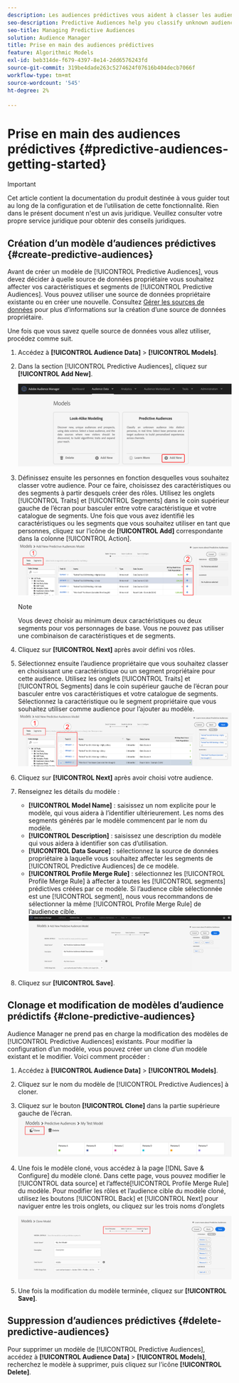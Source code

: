```yaml
---
description: Les audiences prédictives vous aident à classer les audiences inconnues en personas distinctes en temps réel à l’aide de la science des données.
seo-description: Predictive Audiences help you classify unknown audiences into distinct personas in real-time, using data science.
seo-title: Managing Predictive Audiences
solution: Audience Manager
title: Prise en main des audiences prédictives
feature: Algorithmic Models
exl-id: beb314de-f679-4397-8e14-2dd6576243fd
source-git-commit: 319be4dade263c5274624f07616b404decb7066f
workflow-type: tm+mt
source-wordcount: '545'
ht-degree: 2%

---
```


# Prise en main des audiences prédictives {#predictive-audiences-getting-started}

>[!IMPORTANT]
>Cet article contient la documentation du produit destinée à vous guider tout au long de la configuration et de l’utilisation de cette fonctionnalité. Rien dans le présent document n&#39;est un avis juridique. Veuillez consulter votre propre service juridique pour obtenir des conseils juridiques.

## Création d’un modèle d’audiences prédictives {#create-predictive-audiences}

Avant de créer un modèle de [!UICONTROL Predictive Audiences], vous devez décider à quelle source de données propriétaire vous souhaitez affecter vos caractéristiques et segments de [!UICONTROL Predictive Audiences]. Vous pouvez utiliser une source de données propriétaire existante ou en créer une nouvelle. Consultez [Gérer les sources de données](https://experienceleague.adobe.com/docs/audience-manager/user-guide/features/data-sources/manage-datasources.html?lang=fr) pour plus d’informations sur la création d’une source de données propriétaire.

Une fois que vous savez quelle source de données vous allez utiliser, procédez comme suit.

1. Accédez à **[!UICONTROL Audience Data]** > **[!UICONTROL Models]**.
1. Dans la section [!UICONTROL Predictive Audiences], cliquez sur **[!UICONTROL Add New]**.

   ![smart-persona-add](assets/predictive-audiences-add.png)

1. Définissez ensuite les personnes en fonction desquelles vous souhaitez classer votre audience. Pour ce faire, choisissez des caractéristiques ou des segments à partir desquels créer des rôles. Utilisez les onglets [!UICONTROL Traits] et [!UICONTROL Segments] dans le coin supérieur gauche de l’écran pour basculer entre votre caractéristique et votre catalogue de segments. Une fois que vous avez identifié les caractéristiques ou les segments que vous souhaitez utiliser en tant que personnes, cliquez sur l’icône de **[!UICONTROL Add]** correspondante dans la colonne [!UICONTROL Action].
   ![smart-persona-select-personas](assets/predictive-audiences-persona.png)
   >[!NOTE]
   >Vous devez choisir au minimum deux caractéristiques ou deux segments pour vos personnages de base. Vous ne pouvez pas utiliser une combinaison de caractéristiques et de segments.
1. Cliquez sur **[!UICONTROL Next]** après avoir défini vos rôles.
1. Sélectionnez ensuite l’audience propriétaire que vous souhaitez classer en choisissant une caractéristique ou un segment propriétaire pour cette audience. Utilisez les onglets [!UICONTROL Traits] et [!UICONTROL Segments] dans le coin supérieur gauche de l’écran pour basculer entre vos caractéristiques et votre catalogue de segments. Sélectionnez la caractéristique ou le segment propriétaire que vous souhaitez utiliser comme audience pour l’ajouter au modèle.
   ![smart-persona-select-audience](assets/predictive-audiences-audience.png)
1. Cliquez sur **[!UICONTROL Next]** après avoir choisi votre audience.
1. Renseignez les détails du modèle :
   * **[!UICONTROL Model Name]** : saisissez un nom explicite pour le modèle, qui vous aidera à l’identifier ultérieurement. Les noms des segments générés par le modèle commencent par le nom du modèle.
   * **[!UICONTROL Description]** : saisissez une description du modèle qui vous aidera à identifier son cas d’utilisation.
   * **[!UICONTROL Data Source]** : sélectionnez la source de données propriétaire à laquelle vous souhaitez affecter les segments de [!UICONTROL Predictive Audiences] de ce modèle.
   * **[!UICONTROL Profile Merge Rule]** : sélectionnez les [!UICONTROL Profile Merge Rule] à affecter à toutes les [!UICONTROL segments] prédictives créées par ce modèle. Si l’audience cible sélectionnée est une [!UICONTROL segment], nous vous recommandons de sélectionner la même [!UICONTROL Profile Merge Rule] de l’audience cible.
     ![predictive-audiences-save](assets/predictive-audiences-save.png)
1. Cliquez sur **[!UICONTROL Save]**.

## Clonage et modification de modèles d’audience prédictifs {#clone-predictive-audiences}

Audience Manager ne prend pas en charge la modification des modèles de [!UICONTROL Predictive Audiences] existants. Pour modifier la configuration d’un modèle, vous pouvez créer un clone d’un modèle existant et le modifier. Voici comment procéder :

1. Accédez à **[!UICONTROL Audience Data]** > **[!UICONTROL Models]**.
2. Cliquez sur le nom du modèle de [!UICONTROL Predictive Audiences] à cloner.
3. Cliquez sur le bouton **[!UICONTROL Clone]** dans la partie supérieure gauche de l’écran.
   ![predictive-audiences-clone](assets/predictive-audiences-clone.png)
4. Une fois le modèle cloné, vous accédez à la page [!DNL Save & Configure] du modèle cloné. Dans cette page, vous pouvez modifier le [!UICONTROL data source] et l’affecté[!UICONTROL Profile Merge Rule] du modèle. Pour modifier les rôles et l’audience cible du modèle cloné, utilisez les boutons [!UICONTROL Back] et [!UICONTROL Next] pour naviguer entre les trois onglets, ou cliquez sur les trois noms d’onglets

   ![predictive-audiences-clone-navigate](assets/predictive-audiences-clone-navigate.png)

5. Une fois la modification du modèle terminée, cliquez sur **[!UICONTROL Save]**.

## Suppression d’audiences prédictives {#delete-predictive-audiences}

Pour supprimer un modèle de [!UICONTROL Predictive Audiences], accédez à **[!UICONTROL Audience Data]** > **[!UICONTROL Models]**, recherchez le modèle à supprimer, puis cliquez sur l’icône **[!UICONTROL Delete]**.
